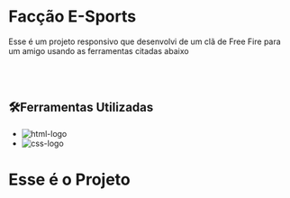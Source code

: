 <h1>Facção E-Sports</h1>
<p>Esse é um projeto responsivo que desenvolvi de um clã de Free Fire para um amigo usando as ferramentas citadas abaixo</p>
<br>
<br>
<h2>🛠️Ferramentas Utilizadas</h2>
<ul>
  <li><img src="https://img.shields.io/badge/HTML5-E34F26?style=for-the-badge&logo=html5&logoColor=white" alt="html-logo"/></li>
  <li><img src="https://img.shields.io/badge/CSS3-1572B6?style=for-the-badge&logo=css3&logoColor=white" alt="css-logo"/></li>
</ul>

<h1>Esse é o Projeto</h1>
